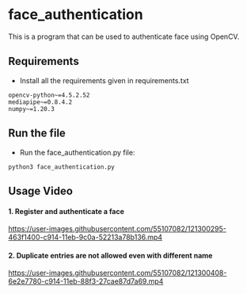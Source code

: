 # face_authentication
This is a program that can be used to authenticate face using OpenCV.

## Requirements
* Install all the requirements given in requirements.txt
```
opencv-python~=4.5.2.52
mediapipe~=0.8.4.2
numpy~=1.20.3
```

## Run the file
* Run the face_authentication.py file:
```
python3 face_authentication.py
```

## Usage Video
#### 1. Register and authenticate a face

https://user-images.githubusercontent.com/55107082/121300295-463f1400-c914-11eb-9c0a-52213a78b136.mp4

#### 2. Duplicate entries are not allowed even with different name

https://user-images.githubusercontent.com/55107082/121300408-6e2e7780-c914-11eb-88f3-27cae87d7a69.mp4
